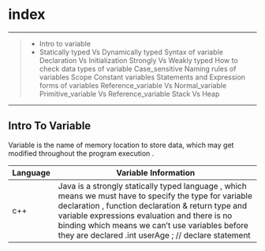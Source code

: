 
# index #

---


> - Intro to variable 
> - Statically typed Vs Dynamically typed 
Syntax of variable 
Declaration Vs Initialization
Strongly Vs Weakly typed 
How to check data types of variable
Case_sensitive 
Naming rules of variables 
Scope 
Constant variables 
Statements and Expression forms of variables 
Reference_variable Vs Normal_variable
Primitive_variable Vs Reference_variable
Stack Vs Heap

---

## Intro To Variable 


Variable is the name of memory location to store data, which may get modified 
throughout the program execution . 

| Language | Variable Information |
| --- | --- |
| c++ | Java is a strongly statically typed language , which means we must have to specify the type for variable declaration , function declaration & return type and variable expressions evaluation and  there is no binding which means we can’t use variables before they are declared .int userAge ;  // declare statement  | 







